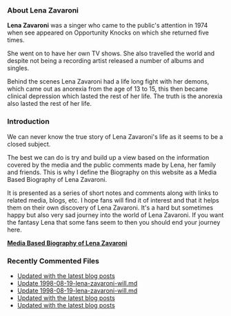 ### About Lena Zavaroni

<p><strong>Lena Zavaroni</strong> was a singer who came to the public's attention in 1974 when see appeared on Opportunity Knocks on which she returned five times.</p>

<p>She went on to have her own TV shows. She also travelled the world and despite not being a recording artist released a number of albums and singles.</p>

<p>Behind the scenes Lena Zavaroni had a life long fight with her demons, which came out as anorexia from the age of 13 to 15, this then became clinical depression which lasted the rest of her life. The truth is the anorexia also lasted the rest of her life.</p>

### Introduction

<p>We can never know the true story of Lena Zavaroni's life as it seems to be a closed subject.</p>

<p>The best we can do is try and build up a view based on the information covered by the media and the public comments made by Lena, her family and friends. This is why I define the Biography on this website as a Media Based Biography of Lena Zavaroni.</p>

<p>It is presented as a series of short notes and comments along with links to related media, blogs, etc. I hope fans will find it of interest and that it helps them on their own discovery of Lena Zavaroni. It's a hard but sometimes happy but also very sad journey into the world of Lena Zavaroni. If you want the fantasy Lena that some fans seem to then you should end your journey here.</p>

<a href="https://fanzoflenazavaroni.github.io/biography/lena-zavaroni/"><strong>Media Based Biography of Lena Zavaroni</strong></a>

### Recently Commented Files

<!-- BLOG-POST-LIST:START -->
- [Updated with the latest blog posts](https://github.com/FanzOfLenaZavaroni/fanzoflenazavaroni.github.io/commit/9cd208098eab63f4b45222396f1daa4b0322e894)
- [Update 1998-08-19-lena-zavaroni-will.md](https://github.com/FanzOfLenaZavaroni/fanzoflenazavaroni.github.io/commit/72ffa70439f824ab67cf87256f8469cf55de15d3)
- [Update 1998-08-19-lena-zavaroni-will.md](https://github.com/FanzOfLenaZavaroni/fanzoflenazavaroni.github.io/commit/6fdd5505e98f9ce3713c7247bdc8dec8d1256295)
- [Updated with the latest blog posts](https://github.com/FanzOfLenaZavaroni/fanzoflenazavaroni.github.io/commit/4919649c90648811f103313e257dec304f129c64)
- [Updated with the latest blog posts](https://github.com/FanzOfLenaZavaroni/fanzoflenazavaroni.github.io/commit/6e5ea3785c620ba9a75bc1aa102ce756064bb81a)
<!-- BLOG-POST-LIST:END -->
